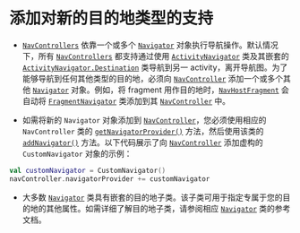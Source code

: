 # 添加对新的目的地类型的支持

* [`NavControllers`](https://developer.android.google.cn/reference/androidx/navigation/NavController) 依靠一个或多个 [`Navigator`](https://developer.android.google.cn/reference/androidx/navigation/Navigator) 对象执行导航操作。默认情况下，所有 [`NavControllers`](https://developer.android.google.cn/reference/androidx/navigation/NavController) 都支持通过使用 [`ActivityNavigator`](https://developer.android.google.cn/reference/androidx/navigation/ActivityNavigator) 类及其嵌套的 [`ActivityNavigator.Destination`](https://developer.android.google.cn/reference/androidx/navigation/ActivityNavigator.Destination) 类导航到另一 activity，离开导航图。为了能够导航到任何其他类型的目的地，必须向 [`NavController`](https://developer.android.google.cn/reference/androidx/navigation/NavController) 添加一个或多个其他 [`Navigator`](https://developer.android.google.cn/reference/androidx/navigation/Navigator) 对象。例如，将 fragment 用作目的地时，[`NavHostFragment`](https://developer.android.google.cn/reference/androidx/navigation/fragment/NavHostFragment) 会自动将 [`FragmentNavigator`](https://developer.android.google.cn/reference/androidx/navigation/fragment/FragmentNavigator) 类添加到其 [`NavController`](https://developer.android.google.cn/reference/androidx/navigation/NavController) 中。

* 如需将新的 `Navigator` 对象添加到 [`NavController`](https://developer.android.google.cn/reference/androidx/navigation/NavController)，您必须使用相应的 `NavController` 类的 [`getNavigatorProvider()`](https://developer.android.google.cn/reference/androidx/navigation/NavController#getNavigatorProvider()) 方法，然后使用该类的 [`addNavigator()`](https://developer.android.google.cn/reference/androidx/navigation/NavigatorProvider) 方法。以下代码展示了向 [`NavController`](https://developer.android.google.cn/reference/androidx/navigation/NavController) 添加虚构的 `CustomNavigator` 对象的示例：

```kotlin
val customNavigator = CustomNavigator()
navController.navigatorProvider += customNavigator
```

* 大多数 [`Navigator`](https://developer.android.google.cn/reference/androidx/navigation/Navigator) 类具有嵌套的目的地子类。该子类可用于指定专属于您的目的地的其他属性。如需详细了解目的地子类，请参阅相应 [`Navigator`](https://developer.android.google.cn/reference/androidx/navigation/Navigator) 类的参考文档。

